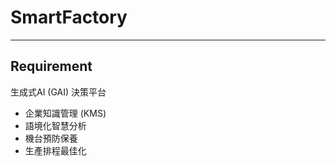 # SmartFactory

---
## Requirement

生成式AI (GAI) 決策平台
* 企業知識管理 (KMS)
* 語境化智慧分析
* 機台預防保養
* 生產排程最佳化
  
